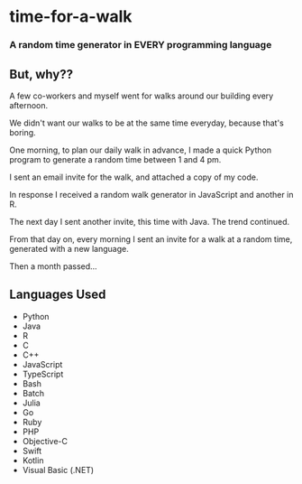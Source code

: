 # time-for-a-walk
### A random time generator in **EVERY** programming language

## But, why??
A few co-workers and myself went for walks around our building every afternoon.

We didn't want our walks to be at the same time everyday, because that's boring.

One morning, to plan our daily walk in advance, I made a quick Python program to generate a random time between 1 and 4 pm.

I sent an email invite for the walk, and attached a copy of my code.

In response I received a random walk generator in JavaScript and another in R.

The next day I sent another invite, this time with Java. The trend continued.

From that day on, every morning I sent an invite for a walk at a random time, generated with a new language.

Then a month passed...


## Languages Used
- Python
- Java
- R
- C
- C++
- JavaScript
- TypeScript
- Bash
- Batch
- Julia
- Go
- Ruby
- PHP
- Objective-C
- Swift
- Kotlin
- Visual Basic (.NET)

